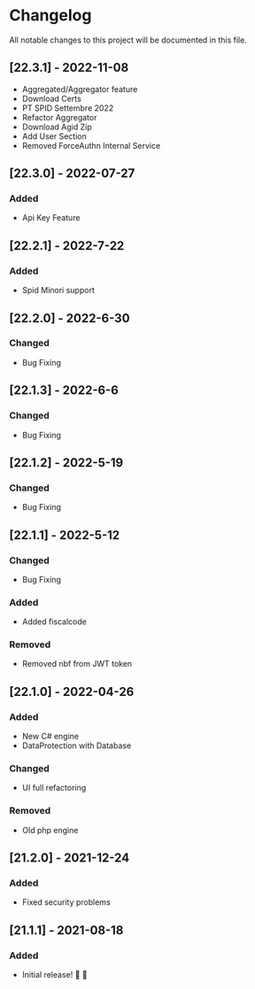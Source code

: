 # Changelog
All notable changes to this project will be documented in this file.

## [22.3.1] - 2022-11-08

- Aggregated/Aggregator feature
- Download Certs
- PT SPID Settembre 2022
- Refactor Aggregator
- Download Agid Zip
- Add User Section
- Removed ForceAuthn Internal Service

## [22.3.0] - 2022-07-27

### Added
- Api Key Feature

## [22.2.1] - 2022-7-22

### Added
- Spid Minori support

## [22.2.0] - 2022-6-30

### Changed
- Bug Fixing

## [22.1.3] - 2022-6-6

### Changed
- Bug Fixing

## [22.1.2] - 2022-5-19

### Changed
- Bug Fixing

## [22.1.1] - 2022-5-12

### Changed
- Bug Fixing

### Added 
- Added fiscalcode

### Removed
- Removed nbf from JWT token

## [22.1.0] - 2022-04-26

### Added 
- New C# engine
- DataProtection with Database

### Changed
- UI full refactoring

### Removed
- Old php engine

## [21.2.0] - 2021-12-24

### Added
- Fixed security problems

## [21.1.1] - 2021-08-18

### Added
* Initial release! 🎉 🎉